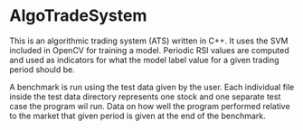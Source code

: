 # AlgoTradeSystem

This is an algorithmic trading system (ATS) written in C++. It uses the SVM included in OpenCV for training a model. Periodic RSI values are computed and used as indicators for what the model label value for a given trading period should be.

A benchmark is run using the test data given by the user. Each individual file inside the test data directory represents one stock and one separate test case the program wil run. Data on how well the program performed relative to the market that given period is given at the end of the benchmark.
